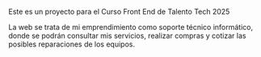 Este es un proyecto para el Curso Front End de Talento Tech 2025

La web se trata de mi emprendimiento como soporte técnico informático, donde se podrán consultar mis servicios, realizar compras y cotizar las posibles reparaciones de los equipos.